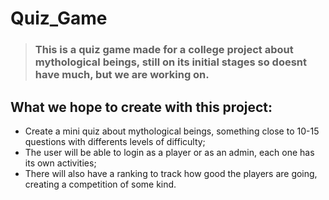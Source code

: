 # Quiz_Game

> ### This is a quiz game made for a college project about mythological beings, still on its initial stages so doesnt have much, but we are working on.

## What we hope to create with this project:

- Create a mini quiz about mythological beings, something close to 10-15 questions with differents levels of difficulty;
- The user will be able to login as a player or as an admin, each one has its own activities;
- There will also have a ranking to track how good the players are going, creating a competition of some kind.

